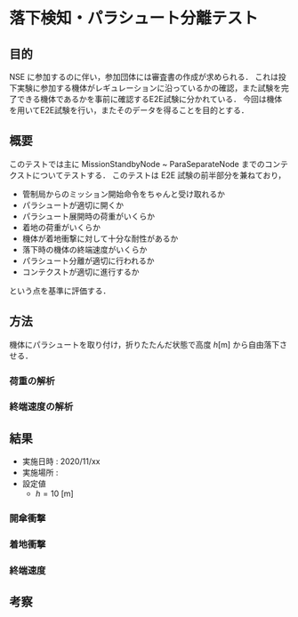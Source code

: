 
# 落下検知・パラシュート分離テスト


## 目的
NSE に参加するのに伴い，参加団体には審査書の作成が求められる．
これは投下実験に参加する機体がレギュレーションに沿っているかの確認，また試験を完了できる機体であるかを事前に確認するE2E試験に分かれている．
今回は機体を用いてE2E試験を行い，またそのデータを得ることを目的とする．


## 概要

このテストでは主に MissionStandbyNode ~ ParaSeparateNode までのコンテクストについてテストする．
このテストは E2E 試験の前半部分を兼ねており，

- 管制局からのミッション開始命令をちゃんと受け取れるか
- パラシュートが適切に開くか
- パラシュート展開時の荷重がいくらか
- 着地の荷重がいくらか
- 機体が着地衝撃に対して十分な耐性があるか
- 落下時の機体の終端速度がいくらか
- パラシュート分離が適切に行われるか
- コンテクストが適切に進行するか

という点を基準に評価する．


## 方法

機体にパラシュートを取り付け，折りたたんだ状態で高度 $h$[m] から自由落下させる．

### 荷重の解析

### 終端速度の解析


## 結果

- 実施日時 : 2020/11/xx
- 実施場所 : 
- 設定値
    * $h = 10$ [m]

### 開傘衝撃

### 着地衝撃

### 終端速度


## 考察

